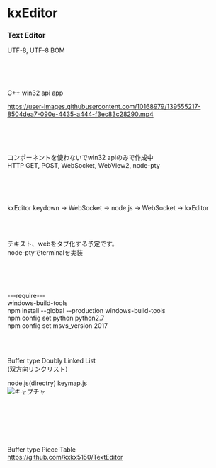 # kxEditor
### Text Editor  

UTF-8, UTF-8 BOM

<br><br><br>

C++ win32 api app


https://user-images.githubusercontent.com/10168979/139555217-8504dea7-090e-4435-a444-f3ec83c28290.mp4


<br><br><br>

コンポーネントを使わないでwin32 apiのみで作成中  
HTTP GET, POST, WebSocket, WebView2, node-pty

<br><br><br>

kxEditor keydown → WebSocket → node.js → WebSocket → kxEditor

<br><br>

テキスト、webをタブ化する予定です。   
node-ptyでterminalを実装  

<br><br><br>

---require---  
windows-build-tools  
npm install --global --production windows-build-tools  
npm config set python python2.7  
npm config set msvs_version 2017

<br><br>

Buffer type Doubly Linked List  
(双方向リンクリスト)


node.js(directry) keymap.js  
![キャプチャ](https://user-images.githubusercontent.com/10168979/136787864-9a89943e-151f-4ab6-858c-61fc96eed4f5.PNG)


<br><br><br><br><br>

Buffer type Piece Table  
https://github.com/kxkx5150/TextEditor

